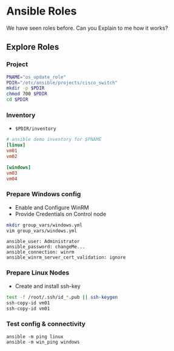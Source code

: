 # Ansible Roles
We have seen roles before.
Can you Explain to me how it works?

## Explore Roles

### Project
```bash
PNAME="os_update_role"
PDIR="/etc/ansible/projects/cisco_switch"
mkdir -p $PDIR
chmod 700 $PDIR
cd $PDIR
```

### Inventory
* <code>$PDIR/inventory</code>
```ini
# ansible demo inventory for $PNAME
[linux]
vm01
vm02

[windows]
vm03
vm04
```

### Prepare Windows config
* Enable and Configure WinRM
* Provide Credentials on Control node
```bash
mkdir group_vars/windows.yml
vim group_vars/windows.yml
```
```
ansible_user: Administrator
ansible_password: changeMe...
ansible_connection: winrm
ansible_winrm_server_cert_validation: ignore
```

### Prepare Linux Nodes
* Create and install ssh-key
```bash
test -f /root/.ssh/id_*.pub || ssh-keygen
ssh-copy-id vm01
ssh-copy-id vm01
```

### Test config & connectivity
```
ansible -m ping linux
ansible -m win_ping windows
```


<!--stackedit_data:
eyJoaXN0b3J5IjpbMTMwNzU3NTkwNl19
-->
